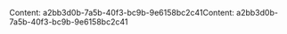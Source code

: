 <span data-ttu-id="87fe5-101">Content: a2bb3d0b-7a5b-40f3-bc9b-9e6158bc2c41</span><span class="sxs-lookup"><span data-stu-id="87fe5-101">Content: a2bb3d0b-7a5b-40f3-bc9b-9e6158bc2c41</span></span>